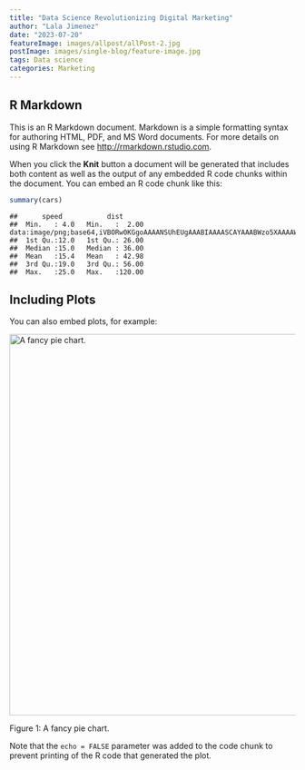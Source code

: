 ```yaml
---
title: "Data Science Revolutionizing Digital Marketing"
author: "Lala Jimenez"
date: "2023-07-20"
featureImage: images/allpost/allPost-2.jpg
postImage: images/single-blog/feature-image.jpg
tags: Data science
categories: Marketing
---
```




## R Markdown

This is an R Markdown document. Markdown is a simple formatting syntax for authoring HTML, PDF, and MS Word documents. For more details on using R Markdown see <http://rmarkdown.rstudio.com>.

When you click the **Knit** button a document will be generated that includes both content as well as the output of any embedded R code chunks within the document. You can embed an R code chunk like this:


```r
summary(cars)
```

```
##      speed           dist       
##  Min.   : 4.0   Min.   :  2.00 data:image/png;base64,iVBORw0KGgoAAAANSUhEUgAAABIAAAASCAYAAABWzo5XAAAAWElEQVR42mNgGPTAxsZmJsVqQApgmGw1yApwKcQiT7phRBuCzzCSDSHGMKINIeDNmWQlA2IigKJwIssQkHdINgxfmBBtGDEBS3KCxBc7pMQgMYE5c/AXPwAwSX4lV3pTWwAAAABJRU5ErkJggg== 
##  1st Qu.:12.0   1st Qu.: 26.00  
##  Median :15.0   Median : 36.00  
##  Mean   :15.4   Mean   : 42.98  
##  3rd Qu.:19.0   3rd Qu.: 56.00  
##  Max.   :25.0   Max.   :120.00
```

## Including Plots

You can also embed plots, for example:

<div class="figure">
<img src="{{< blogdown/postref >}}static/blog/R codes/Data Science Revolutionizing Digital Marketing_files/figure-html/pressure-1.png" alt="A fancy pie chart." width="672" />
<p class="caption"><span id="fig:pie"></span>Figure 1: A fancy pie chart.</p>
</div>



Note that the `echo = FALSE` parameter was added to the code chunk to prevent printing of the R code that generated the plot.
